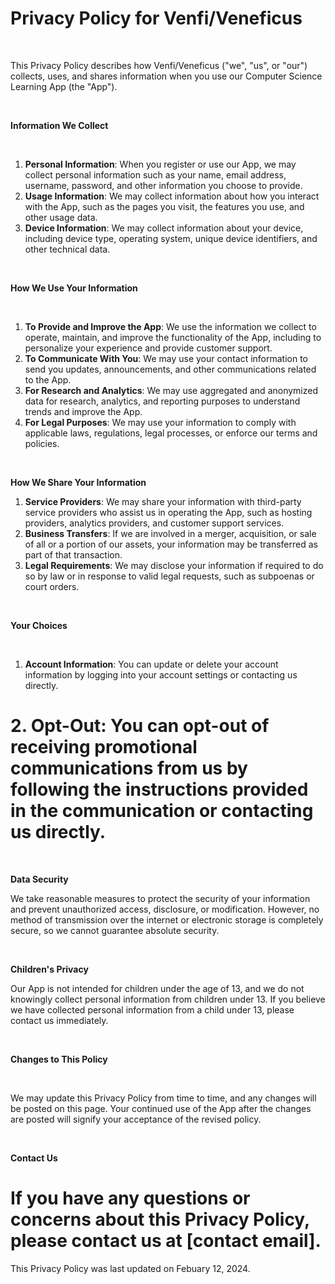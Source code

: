 # **Privacy Policy for Venfi/Veneficus**

<br>

This Privacy Policy describes how Venfi/Veneficus ("we", "us", or "our") collects, uses, and shares information when you use our Computer Science Learning App (the "App").

<br>

**Information We Collect**

<br>

1. **Personal Information**: When you register or use our App, we may collect personal information such as your name, email address, username, password, and other information you choose to provide.
2. **Usage Information**: We may collect information about how you interact with the App, such as the pages you visit, the features you use, and other usage data.
3. **Device Information**: We may collect information about your device, including device type, operating system, unique device identifiers, and other technical data.

<br>

**How We Use Your Information**

<br>

1. **To Provide and Improve the App**: We use the information we collect to operate, maintain, and improve the functionality of the App, including to personalize your experience and provide customer support.
2. **To Communicate With You**: We may use your contact information to send you updates, announcements, and other communications related to the App.
3. **For Research and Analytics**: We may use aggregated and anonymized data for research, analytics, and reporting purposes to understand trends and improve the App.
4. **For Legal Purposes**: We may use your information to comply with applicable laws, regulations, legal processes, or enforce our terms and policies.

<br>

**How We Share Your Information**

1. **Service Providers**: We may share your information with third-party service providers who assist us in operating the App, such as hosting providers, analytics providers, and customer support services.
2. **Business Transfers**: If we are involved in a merger, acquisition, or sale of all or a portion of our assets, your information may be transferred as part of that transaction.
3. **Legal Requirements**: We may disclose your information if required to do so by law or in response to valid legal requests, such as subpoenas or court orders.

<br>

**Your Choices**

<br>

1. **Account Information**: You can update or delete your account information by logging into your account settings or contacting us directly.
# 2. **Opt-Out**: You can opt-out of receiving promotional communications from us by following the instructions provided in the communication or contacting us directly.

<br>

**Data Security**

We take reasonable measures to protect the security of your information and prevent unauthorized access, disclosure, or modification. However, no method of transmission over the internet or electronic storage is completely secure, so we cannot guarantee absolute security.

<br>

**Children's Privacy**

Our App is not intended for children under the age of 13, and we do not knowingly collect personal information from children under 13. If you believe we have collected personal information from a child under 13, please contact us immediately.

<br>

**Changes to This Policy**

<br>

We may update this Privacy Policy from time to time, and any changes will be posted on this page. Your continued use of the App after the changes are posted will signify your acceptance of the revised policy.

<br>

**Contact Us**

# If you have any questions or concerns about this Privacy Policy, please contact us at [contact email].

This Privacy Policy was last updated on Febuary 12, 2024.
